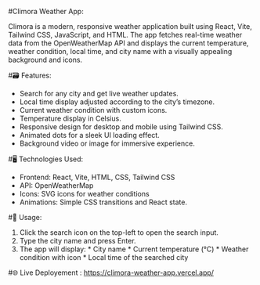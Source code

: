 #Climora Weather App:

Climora is a modern, responsive weather application built using React, Vite, Tailwind CSS, JavaScript, and HTML. The app fetches real-time weather data from the OpenWeatherMap API and displays the current temperature, weather condition, local time, and city name with a visually appealing background and icons.

#🗃 Features:

* Search for any city and get live weather updates.
* Local time display adjusted according to the city’s timezone.
* Current weather condition with custom icons.
* Temperature display in Celsius.
* Responsive design for desktop and mobile using Tailwind CSS.
* Animated dots for a sleek UI loading effect.
* Background video or image for immersive experience.

#🖥 Technologies Used:

* Frontend: React, Vite, HTML, CSS, Tailwind CSS
* API: OpenWeatherMap
* Icons: SVG icons for weather conditions
* Animations: Simple CSS transitions and React state.

#📲 Usage:

1. Click the search icon on the top-left to open the search input.
2. Type the city name and press Enter.
3. The app will display:
            * City name
            * Current temperature (°C)
            * Weather condition with icon
            * Local time of the searched city

#🌐 Live Deployement : https://climora-weather-app.vercel.app/
